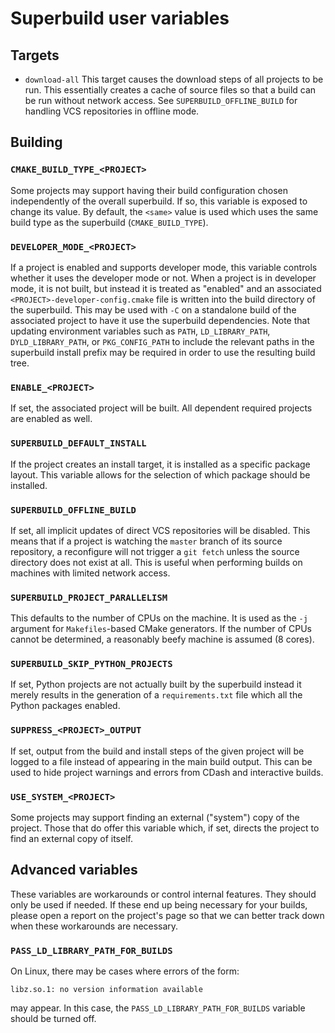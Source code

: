 # Superbuild user variables

## Targets

  - `download-all` This target causes the download steps of all projects to be
    run. This essentially creates a cache of source files so that a build can
    be run without network access. See `SUPERBUILD_OFFLINE_BUILD` for handling
    VCS repositories in offline mode.

## Building

### `CMAKE_BUILD_TYPE_<PROJECT>`

Some projects may support having their build configuration chosen independently
of the overall superbuild. If so, this variable is exposed to change its value.
By default, the `<same>` value is used which uses the same build type as the
superbuild (`CMAKE_BUILD_TYPE`).

### `DEVELOPER_MODE_<PROJECT>`

If a project is enabled and supports developer mode, this variable controls
whether it uses the developer mode or not. When a project is in developer mode,
it is not built, but instead it is treated as "enabled" and an associated
`<PROJECT>-developer-config.cmake` file is written into the build directory of
the superbuild. This may be used with `-C` on a standalone build of the
associated project to have it use the superbuild dependencies. Note that
updating environment variables such as `PATH`, `LD_LIBRARY_PATH`,
`DYLD_LIBRARY_PATH`, or `PKG_CONFIG_PATH` to include the relevant paths in the
superbuild install prefix may be required in order to use the resulting build
tree.

### `ENABLE_<PROJECT>`

If set, the associated project will be built. All dependent required projects
are enabled as well.

### `SUPERBUILD_DEFAULT_INSTALL`

If the project creates an install target, it is installed as a specific package
layout. This variable allows for the selection of which package should be
installed.

### `SUPERBUILD_OFFLINE_BUILD`

If set, all implicit updates of direct VCS repositories will be disabled. This
means that if a project is watching the `master` branch of its source
repository, a reconfigure will not trigger a `git fetch` unless the source
directory does not exist at all. This is useful when performing builds on
machines with limited network access.

### `SUPERBUILD_PROJECT_PARALLELISM`

This defaults to the number of CPUs on the machine. It is used as the `-j`
argument for `Makefiles`-based CMake generators. If the number of CPUs cannot
be determined, a reasonably beefy machine is assumed (8 cores).

### `SUPERBUILD_SKIP_PYTHON_PROJECTS`

If set, Python projects are not actually built by the superbuild instead it
merely results in the generation of a `requirements.txt` file which all the
Python packages enabled.

### `SUPPRESS_<PROJECT>_OUTPUT`

If set, output from the build and install steps of the given project will be
logged to a file instead of appearing in the main build output. This can be
used to hide project warnings and errors from CDash and interactive builds.

### `USE_SYSTEM_<PROJECT>`

Some projects may support finding an external ("system") copy of the project.
Those that do offer this variable which, if set, directs the project to find an
external copy of itself.

## Advanced variables

These variables are workarounds or control internal features. They should only
be used if needed. If these end up being necessary for your builds, please open
a report on the project's page so that we can better track down when these
workarounds are necessary.

### `PASS_LD_LIBRARY_PATH_FOR_BUILDS`

On Linux, there may be cases where errors of the form:

```
libz.so.1: no version information available
```

may appear. In this case, the `PASS_LD_LIBRARY_PATH_FOR_BUILDS` variable should
be turned off.
